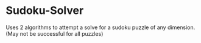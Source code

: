 # Sudoku-Solver

Uses 2 algorithms to attempt a solve for a sudoku puzzle of any dimension.
(May not be successful for all puzzles)
